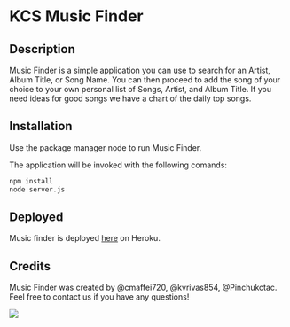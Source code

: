 # KCS Music Finder

## Description

Music Finder is a simple application you can use to search for an Artist, Album Title, or Song Name. You can then proceed to add the song of your choice to your own personal list of Songs, Artist, and Album Title. If you need ideas for good songs we have a chart of the daily top songs.

## Installation

Use the package manager node to run Music Finder.

The application will be invoked with the following comands:

```bash
npm install
node server.js
```
## Deployed
Music finder is deployed [here](https://safe-atoll-83262.herokuapp.com/) on Heroku.

## Credits
Music Finder was created by @cmaffei720, @kvrivas854, @Pinchukctac. Feel free to contact us if you have any questions!


![](C:\Users\pinch\AppData\Roaming\Typora\typora-user-images\image-20200811161425295.png)
